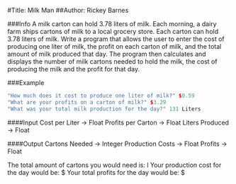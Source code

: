 #Title: Milk Man
##Author: Rickey Barnes
 
###Info
A milk carton can hold 3.78 liters of milk. Each morning, a dairy
farm ships cartons of milk to a local grocery store. Each carton can
hold 3.78 liters of milk. Write a program that allows the user to
enter the cost of producing one liter of milk, the profit on each
carton of milk, and the total amount of milk produced that day.
The program then calculates and displays the number of milk cartons
needed to hold the milk, the cost of producing the milk and the
profit for that day.

###Example
```c++
"How much does it cost to produce one liter of milk?" $0.59
"What are your profits on a carton of milk?" $3.29
"What was your total milk production for the day?" 131 Liters
```


####Input
Cost per Liter -> Float
Profits per Carton -> Float
Liters Produced -> Float

####Output
Cartons Needed -> Integer
Production Costs -> Float
Profits -> Float



The total amount of cartons you would need is: l
Your production cost for the day would be: $
Your total profits for the day would be: $